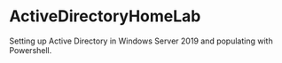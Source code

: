 # ActiveDirectoryHomeLab
Setting up Active Directory in Windows Server 2019 and populating with Powershell.
